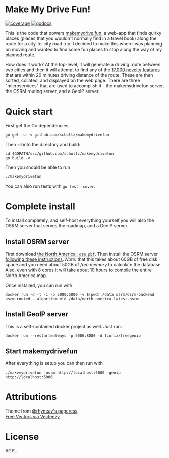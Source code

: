 # Make My Drive Fun!

[![coverage](https://img.shields.io/badge/coverage-53%25-green.svg)](https://gocover.io/github.com/schollz/makemydrivefun)
[![godocs](https://godoc.org/github.com/schollz/makemydrivefun?status.svg)](https://godoc.org/github.com/schollz/makemydrivefun) 


This is the code that powers [makemydrive.fun](https://makemydrive.fun/), a web-app that finds quirky places (places that you wouldn't normally find in a travel book) along the route for a city-to-city road trip. I decided to make this when I was planning on moving and wanted to find some fun places to stop along the way of my planned route. 

How does it work? At the top-level, it will generate a driving route between two cities and then it will attempt to find any of the [17,000 novelty features](https://github.com/schollz/makemydrivefun/blob/master/static/data/features.geojson) that are within 20 minutes driving distance of the route. These are then sorted, collated, and displayed on the web page. There are three "microservices" that are used to accomplish it - the makemydrivefun server, the OSRM routing server, and a GeoIP server. 


# Quick start


First get the Go dependencies:

```
go get -u -v github.com/schollz/makemydrivefun
```

Then `cd` into the directory and build:

```
cd $GOPATH/src/github.com/schollz/makemydrivefun
go build -v
```

Then you should be able to run

```
./makemydrivefun
```

You can also run tests with `go test -cover`.

# Complete install

To install completely, and self-host everything yourself you will also the OSRM server that serves the roadmap, and a GeoIP server.

## Install OSRM server

First download [the North America `.osm.pbf`](http://download.geofabrik.de/). 
Then install the OSRM server [following these instructions](https://github.com/Project-OSRM/osrm-backend#using-docker). _Note:_ that this takes about 60GB of free disk space and you need about 50GB of *free memory* to calculate the database. Also, even with 8 cores it will take about 10 hours to compile the entire North America map.

Once installed, you can run with:

```
docker run -d -t -i -p 5000:5000 -v $(pwd):/data osrm/osrm-backend osrm-routed --algorithm mld /data/north-america-latest.osrm
```

## Install GeoIP server

This is a self-contained docker project as well. Just run:

```
docker run --restart=always -p 5006:8080 -d fiorix/freegeoip
```


## Start makemydrivefun

After everything is setup you can then run with

```
./makemydrivefun -osrm http://localhost:5000 -geoip http://localhost:5006
```
# Attributions

Theme from <a href="https://github.com/rhyneav/papercss">@rhyneav's papercss</a>.<br><a href="https://www.vecteezy.com">Free Vectors via Vecteezy</a>

# License

AGPL
